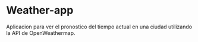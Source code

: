 # Weather-app
Aplicacion para ver el pronostico del tiempo actual en una ciudad utilizando la API de OpenWeathermap.
